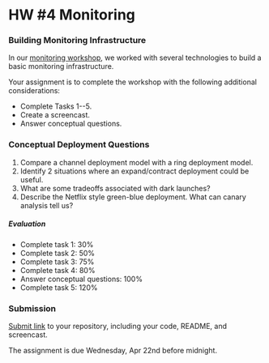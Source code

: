# HW #4 Monitoring

### Building Monitoring Infrastructure

In our [monitoring workshop](https://github.com/CSC-DevOps/Monitoring), we worked with several technologies to build a basic monitoring infrastructure.

Your assignment is to complete the workshop with the following additional considerations:

* Complete Tasks 1--5.
* Create a screencast.
* Answer conceptual questions.

### Conceptual Deployment Questions

1. Compare a channel deployment model with a ring deployment model.
2. Identify 2 situations where an expand/contract deployment could be useful.
3. What are some tradeoffs associated with dark launches?
4. Describe the Netflix style green-blue deployment. What can canary analysis tell us?

##### Evaluation

- Complete task 1: 30%
- Complete task 2: 50%
- Complete task 3: 75%
- Complete task 4: 80%
- Answer conceptual questions: 100%
- Complete task 5: 120%

### Submission

[Submit link](https://docs.google.com/forms/d/e/1FAIpQLSfCH_ADfq3PNZgbqYR634umfgqn1UAGUvWVjpNKMAmhmu_c9A/viewform?usp=sf_link) to your repository, including your code, README, and screencast.

The assignment is due Wednesday, Apr 22nd before midnight.
